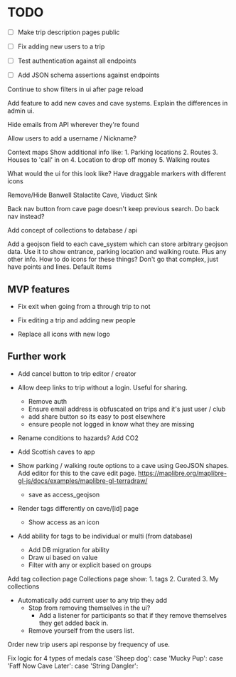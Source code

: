 # TODO
* [ ] Make trip description pages public
* [ ] Fix adding new users to a trip

* [ ] Test authentication against all endpoints
* [ ] Add JSON schema assertions against endpoints

Continue to show filters in ui after page reload

Add feature to add new caves and cave systems. Explain the differences in admin ui.

Hide emails from API wherever they're found

Allow users to add a username / Nickname?

Context maps
    Show additional info like:
        1. Parking locations
        2. Routes
        3. Houses to 'call' in on
        4. Location to drop off money
        5. Walking routes

What would the ui for this look like?
    Have draggable markers with different icons


Remove/Hide
    Banwell Stalactite Cave, Viaduct Sink

Back nav button from cave page doesn't keep previous search. Do back nav instead?

Add concept of collections to database / api

Add a geojson field to each cave_system which can store arbitrary geojson data.
    Use it to show entrance, parking location and walking route. Plus any other info.
        How to do icons for these things?
            Don't go that complex, just have points and lines. Default items

## MVP features
* Fix exit when going from a through trip to not
* Fix editing a trip and adding new people

* Replace all icons with new logo

## Further work
* Add cancel button to trip editor / creator
* Allow deep links to trip without a login. Useful for sharing.
    * Remove auth
    * Ensure email address is obfuscated on trips and it's just user / club
    * add share button so its easy to post elsewhere
    * ensure people not logged in know what they are missing
    
* Rename conditions to hazards? Add CO2
* Add Scottish caves to app

* Show parking / walking route options to a cave using GeoJSON shapes. Add editor for this to the cave edit page. https://maplibre.org/maplibre-gl-js/docs/examples/maplibre-gl-terradraw/
    * save as access_geojson
* Render tags differently on cave/[id] page
    * Show access as an icon
* Add ability for tags to be individual or multi (from database)
    * Add DB migration for ability
    * Draw ui based on value
    * Filter with any or explicit based on groups

Add tag collection page
    Collections page show:
        1. tags
        2. Curated
        3. My collections

* Automatically add current user to any trip they add
    * Stop from removing themselves in the ui?
        * Add a listener for participants so that if they remove themselves they get added back in.
    * Remove yourself from the users list.

Order new trip users api response by frequency of use.

Fix logic for 4 types of medals
            case 'Sheep dog':
            case 'Mucky Pup':
            case 'Faff Now Cave Later':
            case 'String Dangler':